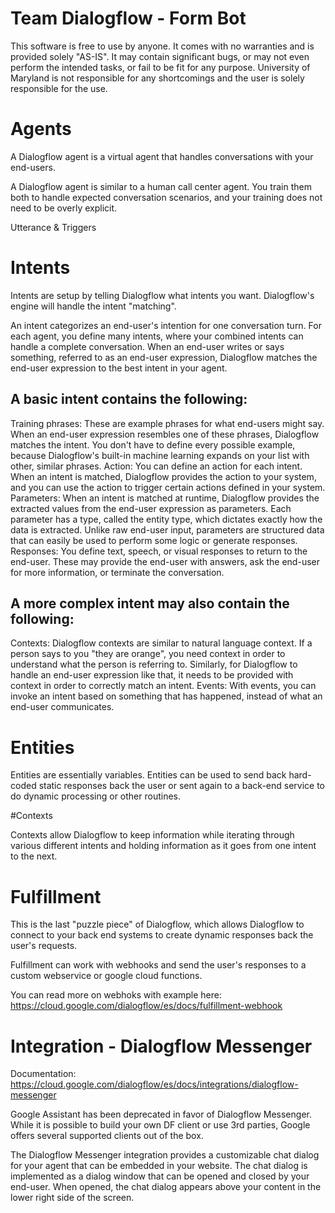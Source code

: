 # Team Dialogflow - Form Bot

This software is free to use by anyone. It comes with no warranties and is provided solely "AS-IS". It may contain significant bugs, or may not even perform the intended tasks, or fail to be fit for any purpose. University of Maryland is not responsible for any shortcomings and the user is solely responsible for the use.

# Agents

A Dialogflow agent is a virtual agent that handles conversations with your end-users.
 
A Dialogflow agent is similar to a human call center agent. You train them both to handle expected conversation scenarios, and your training does not need to be overly explicit.
 
Utterance & Triggers
 

 
 
# Intents


 
 
Intents are setup by telling Dialogflow what intents you want. Dialogflow's engine will handle the intent "matching".
 
An intent categorizes an end-user's intention for one conversation turn. For each agent, you define many intents, where your combined intents can handle a complete conversation. When an end-user writes or says something, referred to as an end-user expression, Dialogflow matches the end-user expression to the best intent in your agent.
 
 
## A basic intent contains the following:

Training phrases: These are example phrases for what end-users might say. When an end-user expression resembles one of these phrases, Dialogflow matches the intent. You don't have to define every possible example, because Dialogflow's built-in machine learning expands on your list with other, similar phrases.
Action: You can define an action for each intent. When an intent is matched, Dialogflow provides the action to your system, and you can use the action to trigger certain actions defined in your system.
Parameters: When an intent is matched at runtime, Dialogflow provides the extracted values from the end-user expression as parameters. Each parameter has a type, called the entity type, which dictates exactly how the data is extracted. Unlike raw end-user input, parameters are structured data that can easily be used to perform some logic or generate responses.
Responses: You define text, speech, or visual responses to return to the end-user. These may provide the end-user with answers, ask the end-user for more information, or terminate the conversation.
 
## A more complex intent may also contain the following:

Contexts: Dialogflow contexts are similar to natural language context. If a person says to you "they are orange", you need context in order to understand what the person is referring to. Similarly, for Dialogflow to handle an end-user expression like that, it needs to be provided with context in order to correctly match an intent.
Events: With events, you can invoke an intent based on something that has happened, instead of what an end-user communicates.
 
# Entities
 

 
 
Entities are essentially variables. Entities can be used to send back hard-coded static responses back the user or sent again to a back-end service to do dynamic processing or other routines.
 
#Contexts
 

 
 
Contexts allow Dialogflow to keep information while iterating through various different intents and holding information as it goes from one intent to the next.
 
 
# Fulfillment
 

 
 
 
This is the last "puzzle piece" of Dialogflow, which allows Dialogflow to connect to your back end systems to create dynamic responses back the user's requests.
 
Fulfillment can work with webhooks and send the user's responses to a custom webservice or google cloud functions.
 

 

 
You can read more on webhoks with example here: https://cloud.google.com/dialogflow/es/docs/fulfillment-webhook
 
 
# Integration - Dialogflow Messenger

 

Documentation: https://cloud.google.com/dialogflow/es/docs/integrations/dialogflow-messenger
 
Google Assistant has been deprecated in favor of Dialogflow Messenger. While it is possible to build your own DF client or use 3rd parties, Google offers several supported clients out of the box.
 
The Dialogflow Messenger integration provides a customizable chat dialog for your agent that can be embedded in your website. The chat dialog is implemented as a dialog window that can be opened and closed by your end-user. When opened, the chat dialog appears above your content in the lower right side of the screen.
